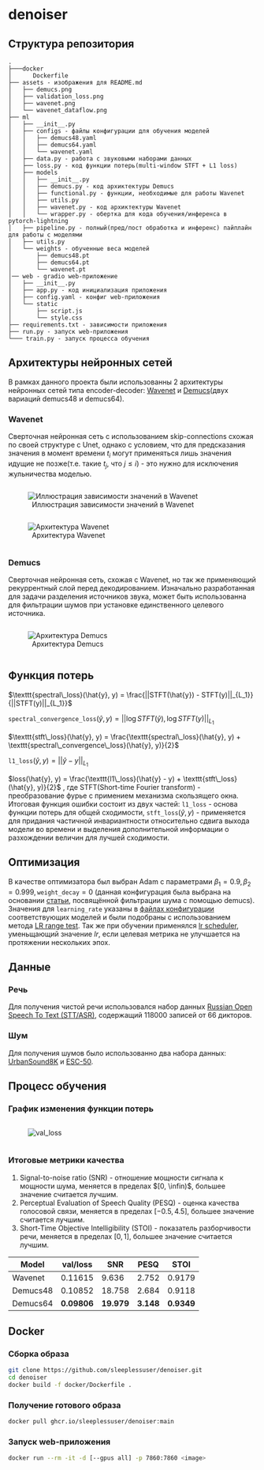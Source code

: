 # denoiser

## Структура репозитория
```
.
├───docker
│      Dockerfile
├── assets - изображения для README.md
│   ├── demucs.png
│   ├── validation_loss.png
│   ├── wavenet.png
│   └── wavenet_dataflow.png
├── ml
│   ├── __init__.py
│   ├── configs - файлы конфигурации для обучения моделей
│   │   ├── demucs48.yaml
│   │   ├── demucs64.yaml
│   │   └── wavenet.yaml
│   ├── data.py - работа с звуковыми наборами данных 
│   ├── loss.py - код функции потерь(multi-window STFT + L1 loss)
│   ├── models
│   │   ├── __init__.py
│   │   ├── demucs.py - код архиктектуры Demucs 
│   │   ├── functional.py - функции, необходимые для работы Wavenet
│   │   ├── utils.py 
│   │   ├── wavenet.py - код архиктектуры Wavenet 
│   │   └── wrapper.py - обертка для кода обучения/инференса в pytorch-lightning
│   ├── pipeline.py - полный(пред/пост обработка и инференс) пайплайн для работы с моделями 
│   ├── utils.py
│   └── weights - обученные веса моделей
│       ├── demucs48.pt
│       ├── demucs64.pt
│       └── wavenet.pt
│── web - gradio web-приложение
│   ├── __init__.py
│   ├── app.py - код инициализация приложения
│   ├── config.yaml - конфиг web-приложения
│   └── static
│       ├── script.js
│       └── style.css
├── requirements.txt - зависимости приложения
├── run.py - запуск web-приложения
└─── train.py - запуск процесса обучения
```


## Архитектуры нейронных сетей
В рамках данного проекта были использованны 2 архитектуры нейронных сетей типа encoder-decoder: [Wavenet](https://arxiv.org/pdf/1609.03499v2.pdf) и [Demucs](https://arxiv.org/pdf/1909.01174.pdf)(двух вариаций demucs48 и demucs64).
### Wavenet
Сверточная нейронная сеть с использованием skip-connections схожая по своей структуре с Unet, однако с условием, что для предсказания значения в момент времени $t_i$ могут применяться лишь значения идущие не позже(т.е. такие $t_j$, что $j \leq i$) - это нужно для исключения жульничества моделью.

<figure style='display: inline-block;'>
  <img style='vertical-align: top'
  src="assets/wavenet_dataflow.png"
  alt="Иллюстрация зависимости значений в Wavenet">
  <figcaption style='text-align: center;'>Иллюстрация зависимости значений в Wavenet</figcaption>
</figure>

<figure style='display: inline-block; '>
  <img style='vertical-align: top'
  src="assets/wavenet.png"
  alt="Архитектура Wavenet">
  <figcaption style='text-align: center;'>Архитектура Wavenet</figcaption>
</figure>

### Demucs
Сверточная нейронная сеть, схожая с Wavenet, но так же применяющий рекуррентный слой перед декодированием. Изначально разработанная для задачи разделения источников звука, может быть использованна для фильтрации шумов при установке единственного целевого источника.  

<figure style='display: inline-block; '>
  <img style='vertical-align: top'
  src="assets/demucs.png"
  alt="Архитектура Demucs">
  <figcaption style='text-align: center;'>Архитектура Demucs</figcaption>
</figure>

## Функция потерь
$\texttt{spectral\_loss}(\hat{y}, y) = \frac{||STFT(\hat{y}) - STFT(y)||_{L_1}}{||STFT(y)||_{L_1}}$

$\texttt{spectral\_convergence\_loss}(\hat{y}, y) = ||\log{STFT(\hat{y})}, \log{STFT(y)}||_{L_1}$

$\texttt{stft\_loss}(\hat{y}, y) = \frac{\texttt{spectral\_loss}(\hat{y}, y) + \texttt{spectral\_convergence\_loss}(\hat{y}, y)}{2}$

$\texttt{l1\_loss}(\hat{y}, y) = ||\hat{y} - y||_{L_1}$

$loss(\hat{y}, y) = \frac{\texttt{l1\_loss}(\hat{y} - y) + \texttt{stft\_loss}(\hat{y}, y)}{2}$
, где STFT(Short-time Fourier transform) - преобразование фурье с примением механизма скользящего окна.
Итоговая функция ошибки состоит из двух частей: $\texttt{l1\_loss}$ - основа функции потерь для общей сходимости, $\texttt{stft\_loss}(\hat{y}, y)$ - применяется для придания частичной инвариантности относительно сдвига выхода модели во времени и выделения дополнительной информации о разхождении величин для лучшей сходимости.

## Оптимизация
В качестве оптимизатора был выбран Adam с параметрами $\beta_1=0.9, \beta_2=0.999, \texttt{weight\_decay}=0$ (данная конфигурация была выбрана на основании [статьи](https://arxiv.org/pdf/2006.12847.pdf), посвящённой фильтрации шума с помощью demucs). Значения для $\texttt{learning\_rate}$ указаны в [файлах конфигурации](ml/configs) соответствующих моделей и были подобраны с использованием метода [LR range test](https://arxiv.org/pdf/1506.01186.pdf).
Так же при обучении применялся [lr scheduler](https://pytorch.org/docs/stable/generated/torch.optim.lr_scheduler.ReduceLROnPlateau.html), уменьщающий значение $lr$, если целевая метрика не улучшается на протяжении нескольких эпох.

## Данные 
### Речь
Для получения чистой речи использовался набор данных [Russian Open Speech To Text (STT/ASR)](https://www.kaggle.com/datasets/tapakah68/audio-dataset), содержащий 118000 записей  от 66 дикторов.
### Шум
Для получения шумов было использованно два набора данных: [UrbanSound8K](https://paperswithcode.com/dataset/urbansound8k-1) и [ESC-50](https://paperswithcode.com/dataset/esc-50).


## Процесс обучения
### График изменения функции потерь
<figure style='display: inline-block; '>
  <img style='vertical-align: top'
  src="assets/validation_loss.png"
  alt="val_loss">
</figure>

### Итоговые метрики качества  
1) Signal-to-noise ratio (SNR) - отношение мощности сигнала к мощности шума, меняется в пределах $[0, \infin)$, большее значение считается лучшим.
2) Perceptual Evaluation of Speech Quality (PESQ) - оценка качества голосовой связи, меняется в пределах $[-0.5, 4.5]$, большее значение считается лучшим.
3) Short-Time Objective Intelligibility (STOI) - показатель разборчивости речи, 
меняется в пределах $[0, 1]$, большее значение считается лучшим.

|    Model      |   val/loss    |   SNR         |    PESQ       |   STOI        |   
| ------------- | ------------- | ------------- | ------------- | ------------- |
|  Wavenet      | 0.11615       | 9.636         | 2.752         | 0.9179        |
|  Demucs48     | 0.10852       | 18.758        | 2.684         | 0.9118        |
|  Demucs64     | **0.09806**   | **19.979**    | **3.148**     | **0.9349**    |

## Docker
### Сборка образа
```bash
git clone https://github.com/sleeplessuser/denoiser.git
cd denoiser
docker build -f docker/Dockerfile .
```
### Получение готового образа
```bash
docker pull ghcr.io/sleeplessuser/denoiser:main
```
### Запуск web-приложения
```bash
docker run --rm -it -d [--gpus all] -p 7860:7860 <image> 
```